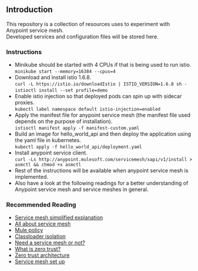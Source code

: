 ## Introduction
This repository is a collection of resources uses to experiment with Anypoint service mesh.  
Developed services and configuration files will be stored here.

### Instructions
* Minikube should be started with 4 CPUs if that is being used to run istio.  
`minikube start --memory=16384 --cpus=4`  
* Download and install istio 1.6.8.  
`curl -L https://istio.io/downloadIstio | ISTIO_VERSION=1.6.8 sh -`  
`istioctl install --set profile=demo`  
* Enable istio injection so that deployed pods can spin up with sidecar proxies.  
`kubectl label namespace default istio-injection=enabled`  
* Apply the manifest file for anypoint service mesh (the manifest file used depends on the purpose of installation).  
`istioctl manifest apply -f manifest-custom.yaml`  
* Build an image for hello_world_api and then deploy the application using the yaml file in kubernetes.  
`kubectl apply -f hello_world_api/deployment.yaml`  
* Install anypoint service client.  
`curl -Ls http://anypoint.mulesoft.com/servicemesh/xapi/v1/install > asmctl && chmod +x asmctl`  
* Rest of the instructions will be available when anypoint service mesh is implemented.  
* Also have a look at the following readings for a better understanding of Anypoint service mesh and service meshes in general.

### Recommended Reading
* [Service mesh simplified explanation](https://medium.com/swlh/service-mesh-explained-in-plain-english-8e5505f74ead)
* [All about service mesh](https://github.com/paulbouwer/slide-decks/blob/master/2019/container-camp-au/Decoding-the-Service-Mesh-Landscape.pdf)  
* [Mule policy](https://docs.mulesoft.com/api-manager/2.x/policies-mule4)  
* [Classloader isolation](https://docs.mulesoft.com/mule-runtime/4.3/about-classloading-isolation)  
* [Need a service mesh or not?](https://thenewstack.io/when-you-do-and-dont-need-a-service-mesh/#:~:text=A%20service%20mesh%20provides%20a,an%20orchestration%20platform%2C%20commonly%20Kubernetes.&text=The%20number%20of%20microservices%20you,an%20impact%20on%20your%20needs.)
* [What is zero trust?](https://www.csoonline.com/article/3247848/what-is-zero-trust-a-model-for-more-effective-security.html)
* [Zero trust architecture](https://www.paloaltonetworks.com/cyberpedia/what-is-a-zero-trust-architecture)
* [Service mesh set up](https://kubernetes.io/blog/2020/03/18/kong-ingress-controller-and-istio-service-mesh)
